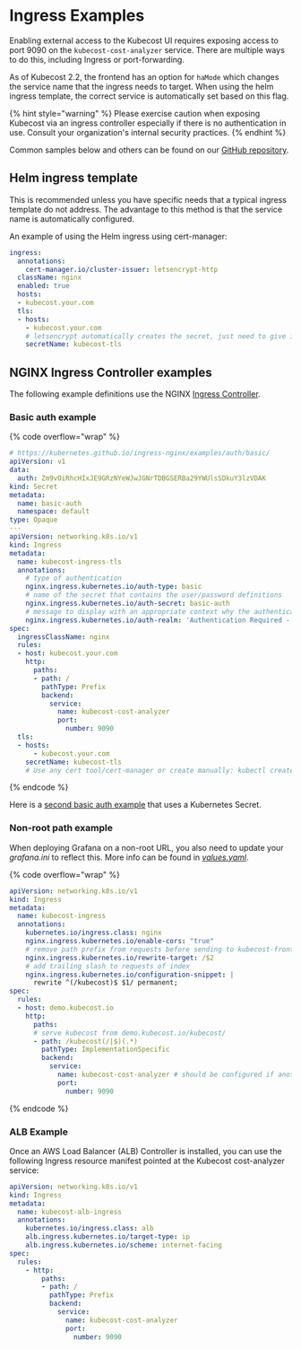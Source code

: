 # Ingress Examples

Enabling external access to the Kubecost UI requires exposing access to port 9090 on the `kubecost-cost-analyzer` service. There are multiple ways to do this, including Ingress or port-forwarding.

As of Kubecost 2.2, the frontend has an option for `haMode` which changes the service name that the ingress needs to target. When using the helm ingress template, the correct service is automatically set based on this flag.

{% hint style="warning" %}
Please exercise caution when exposing Kubecost via an ingress controller especially if there is no authentication in use. Consult your organization's internal security practices.
{% endhint %}

Common samples below and others can be found on our [GitHub repository](https://github.com/kubecost/poc-common-configurations/tree/main/ingress-examples).

## Helm ingress template

This is recommended unless you have specific needs that a typical ingress template do not address. The advantage to this method is that the service name is automatically configured.

An example of using the Helm ingress using cert-manager:

```yaml
ingress:
  annotations:
    cert-manager.io/cluster-issuer: letsencrypt-http
  className: nginx
  enabled: true
  hosts:
  - kubecost.your.com
  tls:
  - hosts:
    - kubecost.your.com
    # letsencrypt automatically creates the secret, just need to give it a name:
    secretName: kubecost-tls
```

## NGINX Ingress Controller examples

The following example definitions use the NGINX [Ingress Controller](https://kubernetes.io/docs/concepts/services-networking/ingress-controllers/).

### Basic auth example

{% code overflow="wrap" %}
```yaml
# https://kubernetes.github.io/ingress-nginx/examples/auth/basic/
apiVersion: v1
data:
  auth: Zm9vOiRhcHIxJE9GRzNYeWJwJGNrTDBGSERBa29YWUlsSDkuY3lzVDAK
kind: Secret
metadata:
  name: basic-auth
  namespace: default
type: Opaque
---
apiVersion: networking.k8s.io/v1
kind: Ingress
metadata:
  name: kubecost-ingress-tls
  annotations:
    # type of authentication
    nginx.ingress.kubernetes.io/auth-type: basic
    # name of the secret that contains the user/password definitions
    nginx.ingress.kubernetes.io/auth-secret: basic-auth
    # message to display with an appropriate context why the authentication is required
    nginx.ingress.kubernetes.io/auth-realm: 'Authentication Required - kubecost'
spec:
  ingressClassName: nginx
  rules:
  - host: kubecost.your.com
    http:
      paths:
      - path: /
        pathType: Prefix
        backend:
          service:
            name: kubecost-cost-analyzer
            port:
              number: 9090
  tls:
  - hosts:
      - kubecost.your.com
    secretName: kubecost-tls
    # Use any cert tool/cert-manager or create manually: kubectl create secret tls kubecost-tls --cert /etc/letsencrypt/live/kubecost.your.com/fullchain.pem --key /etc/letsencrypt/live/kubecost.your.com/privkey.pem
```
{% endcode %}

Here is a [second basic auth example](https://kubernetes.github.io/ingress-nginx/examples/auth/basic/) that uses a Kubernetes Secret.

### Non-root path example

When deploying Grafana on a non-root URL, you also need to update your _grafana.ini_ to reflect this. More info can be found in [_values.yaml_](https://github.com/kubecost/cost-analyzer-helm-chart/blob/cae42c28e12ecf8f1ad13ee17be8ce6633380b96/cost-analyzer/values.yaml#L335-L339).

{% code overflow="wrap" %}
```yaml
apiVersion: networking.k8s.io/v1
kind: Ingress
metadata:
  name: kubecost-ingress
  annotations:
    kubernetes.io/ingress.class: nginx
    nginx.ingress.kubernetes.io/enable-cors: "true"
    # remove path prefix from requests before sending to kubecost-frontend
    nginx.ingress.kubernetes.io/rewrite-target: /$2
    # add trailing slash to requests of index
    nginx.ingress.kubernetes.io/configuration-snippet: |
      rewrite ^(/kubecost)$ $1/ permanent;
spec:
  rules:
  - host: demo.kubecost.io
    http:
      paths:
      # serve kubecost from demo.kubecost.io/kubecost/
      - path: /kubecost(/|$)(.*)
        pathType: ImplementationSpecific
        backend:
          service:
            name: kubecost-cost-analyzer # should be configured if another helm name or service address is used
            port:
              number: 9090
```
{% endcode %}

### ALB Example

Once an AWS Load Balancer (ALB) Controller is installed, you can use the following Ingress resource manifest pointed at the Kubecost cost-analyzer service:

```yaml
apiVersion: networking.k8s.io/v1
kind: Ingress
metadata:
  name: kubecost-alb-ingress
  annotations:
    kubernetes.io/ingress.class: alb
    alb.ingress.kubernetes.io/target-type: ip
    alb.ingress.kubernetes.io/scheme: internet-facing
spec:
  rules:
    - http:
        paths:
        - path: /
          pathType: Prefix
          backend:
            service:
              name: kubecost-cost-analyzer
              port:
                number: 9090
```
